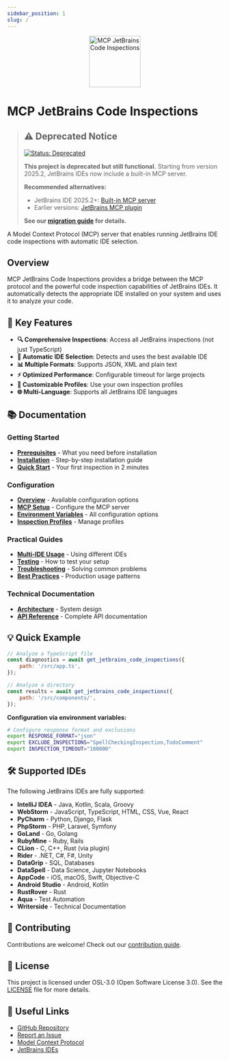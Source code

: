 ```yaml
---
sidebar_position: 1
slug: /
---
```


<div align="center">
  <img src="/mcp-jetbrains-code-inspections/img/logo.svg" alt="MCP JetBrains Code Inspections" width="120" height="120" />
</div>

# MCP JetBrains Code Inspections

> ## ⚠️ Deprecated Notice
>
> [![Status: Deprecated](https://img.shields.io/badge/Status-Deprecated-red.svg)](https://github.com/josedacosta/mcp-jetbrains-code-inspections#deprecated-notice)
>
> **This project is deprecated but still functional.** Starting from version 2025.2, JetBrains IDEs now include a built-in MCP server.
> 
> **Recommended alternatives:**
> - JetBrains IDE 2025.2+: [Built-in MCP server](https://www.jetbrains.com/help/webstorm/mcp-server.html)
> - Earlier versions: [JetBrains MCP plugin](https://plugins.jetbrains.com/plugin/26071-mcp-server)
> 
> **See our [migration guide](./deprecated/jetbrains-native-mcp) for details.**

A Model Context Protocol (MCP) server that enables running JetBrains IDE code inspections with automatic IDE selection.

## Overview

MCP JetBrains Code Inspections provides a bridge between the MCP protocol and the powerful code inspection capabilities of JetBrains IDEs. It
automatically
detects the appropriate IDE installed on your system and uses it to analyze your code.

## 🚀 Key Features

- **🔍 Comprehensive Inspections**: Access all JetBrains inspections (not just TypeScript)
- **🎯 Automatic IDE Selection**: Detects and uses the best available IDE
- **📊 Multiple Formats**: Supports JSON, XML and plain text
- **⚡ Optimized Performance**: Configurable timeout for large projects
- **🔧 Customizable Profiles**: Use your own inspection profiles
- **🌐 Multi-Language**: Supports all JetBrains IDE languages

## 📚 Documentation

### Getting Started

- **[Prerequisites](./getting-started/prerequisites)** - What you need before installation
- **[Installation](./getting-started/installation)** - Step-by-step installation guide
- **[Quick Start](./getting-started/quick-start)** - Your first inspection in 2 minutes

### Configuration

- **[Overview](./configuration/)** - Available configuration options
- **[MCP Setup](./configuration/mcp-setup)** - Configure the MCP server
- **[Environment Variables](./configuration/environment-variables)** - All configuration options
- **[Inspection Profiles](./configuration/inspection-profiles)** - Manage profiles

### Practical Guides

- **[Multi-IDE Usage](./guides/multi-ide-usage)** - Using different IDEs
- **[Testing](./guides/testing)** - How to test your setup
- **[Troubleshooting](./guides/troubleshooting)** - Solving common problems
- **[Best Practices](./guides/best-practices)** - Production usage patterns

### Technical Documentation

- **[Architecture](./technical/architecture)** - System design
- **[API Reference](./usage/api-reference)** - Complete API documentation

## 💡 Quick Example

```javascript
// Analyze a TypeScript file
const diagnostics = await get_jetbrains_code_inspections({
    path: '/src/app.ts',
});

// Analyze a directory
const results = await get_jetbrains_code_inspections({
    path: '/src/components/',
});
```

**Configuration via environment variables:**

```bash
# Configure response format and exclusions
export RESPONSE_FORMAT="json"
export EXCLUDE_INSPECTIONS="SpellCheckingInspection,TodoComment"
export INSPECTION_TIMEOUT="180000"
```

## 🛠️ Supported IDEs

The following JetBrains IDEs are fully supported:

- **IntelliJ IDEA** - Java, Kotlin, Scala, Groovy
- **WebStorm** - JavaScript, TypeScript, HTML, CSS, Vue, React
- **PyCharm** - Python, Django, Flask
- **PhpStorm** - PHP, Laravel, Symfony
- **GoLand** - Go, Golang
- **RubyMine** - Ruby, Rails
- **CLion** - C, C++, Rust (via plugin)
- **Rider** - .NET, C#, F#, Unity
- **DataGrip** - SQL, Databases
- **DataSpell** - Data Science, Jupyter Notebooks
- **AppCode** - iOS, macOS, Swift, Objective-C
- **Android Studio** - Android, Kotlin
- **RustRover** - Rust
- **Aqua** - Test Automation
- **Writerside** - Technical Documentation

## 🤝 Contributing

Contributions are welcome! Check out
our [contribution guide](https://github.com/josedacosta/mcp-jetbrains-code-inspections/blob/main/CONTRIBUTING.md).

## 📝 License

This project is licensed under OSL-3.0 (Open Software License 3.0). See the
[LICENSE](https://github.com/josedacosta/mcp-jetbrains-code-inspections/blob/main/LICENSE) file for more details.

## 🔗 Useful Links

- [GitHub Repository](https://github.com/josedacosta/mcp-jetbrains-code-inspections)
- [Report an Issue](https://github.com/josedacosta/mcp-jetbrains-code-inspections/issues)
- [Model Context Protocol](https://modelcontextprotocol.io)
- [JetBrains IDEs](https://www.jetbrains.com/)
